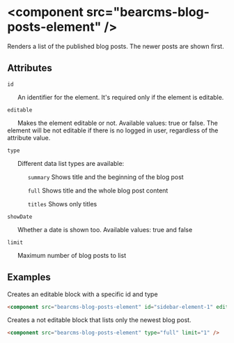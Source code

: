 # &lt;component src="bearcms-blog-posts-element" /&gt;

Renders a list of the published blog posts. The newer posts are shown first.

## Attributes

`id`

&nbsp;&nbsp;&nbsp;&nbsp;&nbsp;&nbsp;An identifier for the element. It's required only if the element is editable.

`editable`

&nbsp;&nbsp;&nbsp;&nbsp;&nbsp;&nbsp;Makes the element editable or not. Available values: true or false. The element will be not editable if there is no logged in user, regardless of the attribute value.

`type`

&nbsp;&nbsp;&nbsp;&nbsp;&nbsp;&nbsp;Different data list types are available:

&nbsp;&nbsp;&nbsp;&nbsp;&nbsp;&nbsp;&nbsp;&nbsp;&nbsp;&nbsp;&nbsp;&nbsp;`summary` Shows title and the beginning of the blog post

&nbsp;&nbsp;&nbsp;&nbsp;&nbsp;&nbsp;&nbsp;&nbsp;&nbsp;&nbsp;&nbsp;&nbsp;`full` Shows title and the whole blog post content

&nbsp;&nbsp;&nbsp;&nbsp;&nbsp;&nbsp;&nbsp;&nbsp;&nbsp;&nbsp;&nbsp;&nbsp;`titles` Shows only titles

`showDate`

&nbsp;&nbsp;&nbsp;&nbsp;&nbsp;&nbsp;Whether a date is shown too. Available values: true and false

`limit`

&nbsp;&nbsp;&nbsp;&nbsp;&nbsp;&nbsp;Maximum number of blog posts to list

## Examples

Creates an editable block with a specific id and type

```html
<component src="bearcms-blog-posts-element" id="sidebar-element-1" editable="true" type="titles" />
```

Creates a not editable block that lists only the newest blog post.

```html
<component src="bearcms-blog-posts-element" type="full" limit="1" />
```